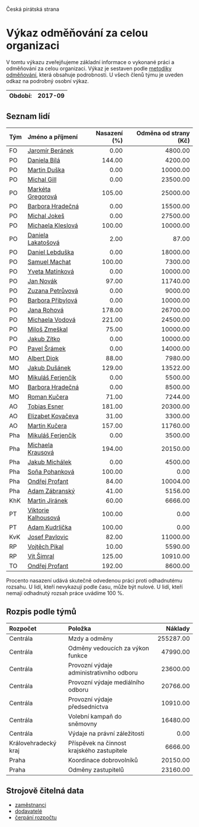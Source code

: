Česká pirátská strana

Výkaz odměňování za celou organizaci
===========================

V tomtu výkazu zveřejňujeme základní informace o vykonané práci a odměňování
za celou organizaci. Výkaz je sestaven podle [metodiky odměňování][metodika],
která obsahuje podrobnosti. U všech členů týmu je uveden odkaz na podrobný osobní výkaz.

Období:                  | 2017-09
-----------------------  | --------------------


Seznam lidí
--------------

| Tým   | Jméno a příjmení                                                  |   Nasazení (%) |   Odměna od strany (Kč) |
|:------|:------------------------------------------------------------------|---------------:|------------------------:|
| FO    | [Jaromír Beránek](../../tymy/FO/2017/09/jaromir-beranek/)         |           0.00 |                 4800.00 |
| PO    | [Daniela Bílá](../../tymy/PO/2017/09/daniela-bila/)               |         144.00 |                 4200.00 |
| PO    | [Martin Duška](../../tymy/PO/2017/09/martin-duska/)               |           0.00 |                10000.00 |
| PO    | [Michal Gill](../../tymy/PO/2017/09/michal-gill/)                 |           0.00 |                23500.00 |
| PO    | [Markéta Gregorová](../../tymy/PO/2017/09/marketa-gregorova/)     |         105.00 |                25000.00 |
| PO    | [Barbora Hradečná](../../tymy/PO/2017/09/barbora-hradecna/)       |           0.00 |                15500.00 |
| PO    | [Michal Jokeš](../../tymy/PO/2017/09/michal-jokes/)               |           0.00 |                27500.00 |
| PO    | [Michaela Kleslová](../../tymy/PO/2017/09/michaela-kleslova/)     |         100.00 |                10000.00 |
| PO    | [Daniela Lakatošová](../../tymy/PO/2017/09/daniela-lakatosova/)   |           2.00 |                   87.00 |
| PO    | [Daniel Lebduška](../../tymy/PO/2017/09/daniel-lebduska/)         |           0.00 |                18000.00 |
| PO    | [Samuel Machat](../../tymy/PO/2017/09/samuel-machat/)             |         100.00 |                 7300.00 |
| PO    | [Yveta Matínková](../../tymy/PO/2017/09/yveta-matinkova/)         |           0.00 |                10000.00 |
| PO    | [Jan Novák](../../tymy/PO/2017/09/jan-novak/)                     |          97.00 |                11740.00 |
| PO    | [Zuzana Petrůvová](../../tymy/PO/2017/09/zuzana-petruvova/)       |           0.00 |                 9000.00 |
| PO    | [Barbora Přibylová](../../tymy/PO/2017/09/barbora-pribylova/)     |           0.00 |                10000.00 |
| PO    | [Jana Rohová](../../tymy/PO/2017/09/jana-rohova/)                 |         178.00 |                26700.00 |
| PO    | [Michaela Vodová](../../tymy/PO/2017/09/michaela-vodova/)         |         221.00 |                24500.00 |
| PO    | [Miloš Zmeškal](../../tymy/PO/2017/09/milos-zmeskal/)             |          75.00 |                10000.00 |
| PO    | [Jakub Zítko](../../tymy/PO/2017/09/jakub-zitko/)                 |           0.00 |                10000.00 |
| PO    | [Pavel Šrámek](../../tymy/PO/2017/09/pavel-sramek/)               |           0.00 |                14000.00 |
| MO    | [Albert Diok](../../tymy/MO/2017/09/albert-diok/)                 |          88.00 |                 7980.00 |
| MO    | [Jakub Dušánek](../../tymy/MO/2017/09/jakub-dusanek/)             |         129.00 |                13522.00 |
| MO    | [Mikuláš Ferjenčík](../../tymy/MO/2017/09/mikulas-ferjencik/)     |           0.00 |                 5500.00 |
| MO    | [Barbora Hradečná](../../tymy/MO/2017/09/barbora-hradecna/)       |           0.00 |                 8500.00 |
| MO    | [Roman Kučera](../../tymy/MO/2017/09/roman-kucera/)               |          71.00 |                 7244.00 |
| AO    | [Tobias Esner](../../tymy/AO/2017/09/tobias-esner/)               |         181.00 |                20300.00 |
| AO    | [Elizabet Kovačeva](../../tymy/AO/2017/09/elizabet-kovaceva/)     |          31.00 |                 3300.00 |
| AO    | [Martin Kučera](../../tymy/AO/2017/09/martin-kucera/)             |         157.00 |                11760.00 |
| Pha   | [Mikuláš Ferjenčík](../../tymy/Pha/2017/09/mikulas-ferjencik/)    |           0.00 |                 3500.00 |
| Pha   | [Michaela Krausová](../../tymy/Pha/2017/09/michaela-krausova/)    |         194.00 |                20150.00 |
| Pha   | [Jakub Michálek](../../tymy/Pha/2017/09/jakub-michalek/)          |           0.00 |                 4500.00 |
| Pha   | [Soňa Pohanková](../../tymy/Pha/2017/09/sona-pohankova/)          |         100.00 |                    0.00 |
| Pha   | [Ondřej Profant](../../tymy/Pha/2017/09/ondrej-profant/)          |          84.00 |                10004.00 |
| Pha   | [Adam Zábranský](../../tymy/Pha/2017/09/adam-zabransky/)          |          41.00 |                 5156.00 |
| KhK   | [Martin Jiránek](../../tymy/KhK/2017/09/martin-jiranek/)          |          60.00 |                 6666.00 |
| PT    | [Viktorie Kalhousová](../../tymy/PT/2017/09/viktorie-kalhousova/) |         100.00 |                    0.00 |
| PT    | [Adam Kudrlička](../../tymy/PT/2017/09/adam-kudrlicka/)           |         100.00 |                    0.00 |
| KvK   | [Josef Pavlovic](../../tymy/KvK/2017/09/josef-pavlovic/)          |          82.00 |                11000.00 |
| RP    | [Vojtěch Pikal](../../tymy/RP/2017/09/vojtech-pikal/)             |          10.00 |                 5590.00 |
| RP    | [Vít Šimral](../../tymy/RP/2017/09/vit-simral/)                   |         125.00 |                10910.00 |
| TO    | [Ondřej Profant](../../tymy/TO/2017/09/ondrej-profant/)           |         192.00 |                 8600.00 |

Procento nasazení udává skutečně odvedenou práci proti odhadnutému rozsahu. 
U lidí, kteří nevykazují podle času, může být nulové. U lidí, kteří nemají odhadnutý rozsah
práce uvádíme 100 %.

Rozpis podle týmů
-----------------

| Rozpočet             | Položka                                    |   Náklady |
|:---------------------|:-------------------------------------------|----------:|
| Centrála             | Mzdy a odměny                              | 255287.00 |
| Centrála             | Odměny vedoucích za výkon funkce           |  47990.00 |
| Centrála             | Provozní výdaje administrativního odboru   |  23600.00 |
| Centrála             | Provozní výdaje mediálního odboru          |  20766.00 |
| Centrála             | Provozní výdaje předsednictva              |  10910.00 |
| Centrála             | Volební kampaň do sněmovny                 |  16480.00 |
| Centrála             | Výdaje na právní záležitosti               |      0.00 |
| Královehradecký kraj | Příspěvek na činnost krajského zastupitele |   6666.00 |
| Praha                | Koordinace dobrovolníků                    |  20150.00 |
| Praha                | Odměny zastupitelů                         |  23160.00 |

Strojově čitelná data
-------------------

* [zaměstnanci](zamestnanci.tsv)
* [dodavatelé](dodavatele.tsv)
* [čerpání rozpočtu](cerpani_rozpoctu.tsv)

[metodika]: https://redmine.pirati.cz/projects/po/wiki/Odmenovani
